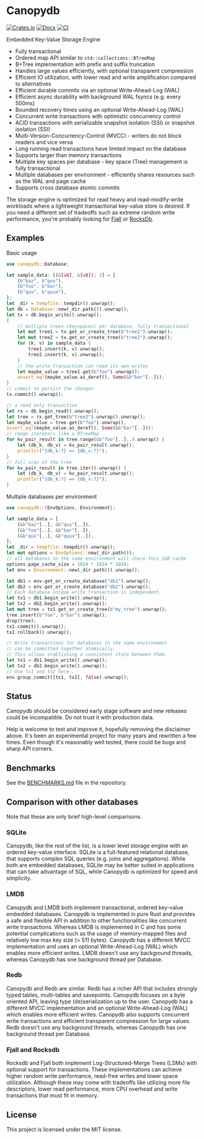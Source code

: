 # Canopydb

[![Crates.io](https://img.shields.io/crates/v/canopydb.svg)](https://crates.io/crates/canopydb)
[![Docs](https://docs.rs/canopydb/badge.svg)](https://docs.rs/canopydb/latest)
[![CI](https://github.com/arthurprs/canopydb/actions/workflows/ci.yml/badge.svg)](https://github.com/arthurprs/canopydb/actions/workflows/ci.yml)

Embedded Key-Value Storage Engine

* Fully transactional
* Ordered map API similar to `std::collections::BTreeMap`
* B+Tree implementation with prefix and suffix truncation
* Handles large values efficiently, with optional transparent compression
* Efficient IO utilization, with lower read and write amplification compared to alternatives
* Efficient durable commits via an optional Write-Ahead-Log (WAL)
* Efficient async durability with background WAL fsyncs (e.g. every 500ms)
* Bounded recovery times using an optional Write-Ahead-Log (WAL)
* Concurrent write transactions with optimistic concurrency control
* ACID transactions with serializable snapshot isolation (SSI) or snapshot isolation (SSI)
* Multi-Version-Concurrency-Control (MVCC) - writers do not block readers and vice versa
* Long running read transactions have limited impact on the database
* Supports larger than memory transactions
* Multiple key spaces per database - key space (Tree) management is fully transactional
* Multiple databases per environment - efficiently shares resources such as the WAL and page cache
* Supports cross database atomic commits

The storage engine is optimized for read heavy and read-modify-write workloads where a lightweight transactional key-value store is desired. If you need a different set of tradeoffs such as extreme random write performance, you're probably looking for [Fjall](https://github.com/fjall-rs/) or [RocksDb](https://github.com/facebook/rocksdb/).

## Examples

Basic usage

```rust
use canopydb::Database;

let sample_data: [(&[u8], &[u8]); 3] = [
    (b"baz", b"qux"),
    (b"foo", b"bar"),
    (b"qux", b"quux"),
];
let _dir = tempfile::tempdir().unwrap();
let db = Database::new(_dir.path()).unwrap();
let tx = db.begin_write().unwrap();
{
    // multiple trees (keyspaces) per database, fully transactional
    let mut tree1 = tx.get_or_create_tree(b"tree1").unwrap();
    let mut tree2 = tx.get_or_create_tree(b"tree2").unwrap();
    for (k, v) in sample_data {
        tree1.insert(k, v).unwrap();
        tree2.insert(k, v).unwrap();
    }
    // the write transaction can read its own writes
    let maybe_value = tree1.get(b"foo").unwrap();
    assert_eq!(maybe_value.as_deref(), Some(&b"bar"[..]));
}
// commit to persist the changes
tx.commit().unwrap();

// a read only transaction
let rx = db.begin_read().unwrap();
let tree = rx.get_tree(b"tree2").unwrap().unwrap();
let maybe_value = tree.get(b"foo").unwrap();
assert_eq!(maybe_value.as_deref(), Some(&b"bar"[..]));
// range iterators like a BTreeMap
for kv_pair_result in tree.range(&b"foo"[..]..).unwrap() {
    let (db_k, db_v) = kv_pair_result.unwrap();
    println!("{db_k:?} => {db_v:?}");
}
// full scan of the tree
for kv_pair_result in tree.iter().unwrap() {
    let (db_k, db_v) = kv_pair_result.unwrap();
    println!("{db_k:?} => {db_v:?}");
}
```

Multiple databases per environment

```rust
use canopydb::{EnvOptions, Environment};

let sample_data = [
    (&b"baz"[..], &b"qux"[..]),
    (&b"foo"[..], &b"bar"[..]),
    (&b"qux"[..], &b"quux"[..]),
];
let _dir = tempfile::tempdir().unwrap();
let mut options = EnvOptions::new(_dir.path());
// all databases in the same environment will share this 1GB cache
options.page_cache_size = 1024 * 1024 * 1024;
let env = Environment::new(_dir.path()).unwrap();

let db1 = env.get_or_create_database("db1").unwrap();
let db2 = env.get_or_create_database("db2").unwrap();
// Each database unique write transaction is independent.
let tx1 = db1.begin_write().unwrap();
let tx2 = db2.begin_write().unwrap();
let mut tree = tx1.get_or_create_tree(b"my_tree").unwrap();
tree.insert(b"foo", b"bar").unwrap();
drop(tree);
tx1.commit().unwrap();
tx2.rollback().unwrap();

// Write transactions for databases in the same environment
// can be committed together atomically.
// This allows stablishing a consistent state between them.
let tx1 = db1.begin_write().unwrap();
let tx2 = db2.begin_write().unwrap();
// Use tx1 and tx2 here..
env.group_commit([tx1, tx2], false).unwrap();
```

## Status

Canopydb should be considered early stage software and new releases could be incompatible. Do not trust it with production data.

Help is welcome to test and improve it, hopefully removing the disclaimer above. It's been an experimental project for many years and rewritten a few times. Even though it's reasonably well tested, there could be bugs and sharp API corners.

## Benchmarks

See the [BENCHMARKS.md](https://github.com/arthurprs/canopydb/blob/master/BENCHMARKS.md) file in the repository.

## Comparison with other databases

Note that these are only brief high-level comparisons.

### SQLite

Canopydb, like the rest of the list, is a lower level storage engine with an ordered key-value interface. SQLite is a full-featured relational database, that supports complex SQL queries (e.g. joins and aggregations). While both are embedded databases, SQLite may be better suited in applications that can take advantage of SQL, while Canopydb is optimized for speed and simplicity.

### LMDB

Canopydb and LMDB both implement transactional, ordered key-value embedded databases. Canopydb is implemented in pure Rust and provides a safe and flexible API in addition to other functionalities like concurrent write transactions. Whereas LMDB is implemented in C and has some potential complications such as the usage of memory-mapped files and relatively low max key size (> 511 bytes). Canopydb has a different MVCC implementation and uses an optional Write-Ahead-Log (WAL) which enables more efficient writes. LMDB doesn't use any background threads, whereas Canopydb has one background thread per Database.

### Redb

Canopydb and Redb are similar. Redb has a richer API that includes strongly typed tables, multi-tables and savepoints. Canopydb focuses on a byte oriented API, leaving type (de)serialization up to the user. Canopydb has a different MVCC implementation and an optional Write-Ahead-Log (WAL) which enables more efficient writes. Canopydb also supports concurrent write transactions and efficient transparent compression for large values. Redb doesn't use any background threads, whereas Canopydb has one background thread per Database.

### Fjall and Rocksdb

Rocksdb and Fjall both implement Log-Structured-Merge Trees (LSMs) with optional support for transactions. These implementations can achieve higher random write performance, read-free writes and lower space utilization. Although these may come with tradeoffs like utilizing more file descriptors, lower read performance, more CPU overhead and write transactions that must fit in memory.

## License

This project is licensed under the MIT license.
